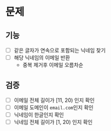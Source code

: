 # 문제

## 기능

* [ ] 같은 글자가 연속으로 포함되는 닉네임 찾기
* [ ] 해당 닉네임의 이메일 반환
  * 중복 제거후 이메일 오름차순


## 검증

* [ ] 이메일 전체 길이가 [11, 20) 인지 확인
* [ ] 이메일 도메인이 `email.com`인지 확인
* [ ] 닉네임이 한글인지 확인
* [ ] 닉네임 전체 길이가 [1, 20) 인지 확인
